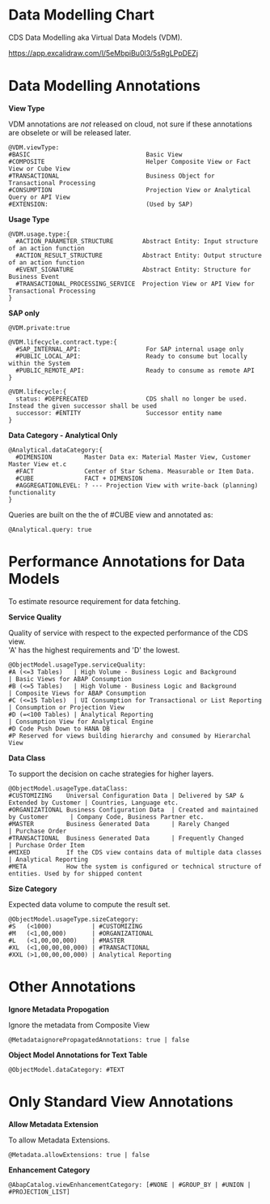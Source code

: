 # Data Modelling Chart

CDS Data Modelling aka Virtual Data Models (VDM). 

https://app.excalidraw.com/l/5eMbpiBu0l3/5sRgLPpDEZj

# Data Modelling Annotations

**View Type**<br />

VDM annotations are _not_ released on cloud, not sure if these annotations are obselete or will be released later.

```
@VDM.viewType:
#BASIC                                Basic View
#COMPOSITE                            Helper Composite View or Fact View or Cube View
#TRANSACTIONAL                        Business Object for Transactional Processing
#CONSUMPTION                          Projection View or Analytical Query or API View
#EXTENSION:                           (Used by SAP)
```

**Usage Type**

```
@VDM.usage.type:{
  #ACTION_PARAMETER_STRUCTURE        Abstract Entity: Input structure of an action function
  #ACTION_RESULT_STRUCTURE           Abstract Entity: Output structure of an action function
  #EVENT_SIGNATURE                   Abstract Entity: Structure for Business Event 
  #TRANSACTIONAL_PROCESSING_SERVICE  Projection View or API View for Transactional Processing
}
```

**SAP only**

```
@VDM.private:true      

@VDM.lifecycle.contract.type:{
  #SAP_INTERNAL_API:                  For SAP internal usage only
  #PUBLIC_LOCAL_API:                  Ready to consume but locally within the System 
  #PUBLIC_REMOTE_API:                 Ready to consume as remote API 
}

@VDM.lifecycle:{
  status: #DEPERECATED                CDS shall no longer be used. Instead the given successor shall be used
  successor: #ENTITY                  Successor entity name
}
```

**Data Category - Analytical Only**<br />

```
@Analytical.dataCategory:{
  #DIMENSION         Master Data ex: Material Master View, Customer Master View et.c
  #FACT              Center of Star Schema. Measurable or Item Data. 
  #CUBE              FACT + DIMENSION
  #AGGREGATIONLEVEL: ? --- Projection View with write-back (planning) functionality 
}
```

Queries are built on the the of #CUBE view and annotated as:

```
@Analytical.query: true
```

# Performance Annotations for Data Models

To estimate resource requirement for data fetching. <br />

**Service Quality**<br />

Quality of service with respect to the expected performance of the CDS view.<br />
'A' has the highest requirements and 'D' the lowest. 

```
@ObjectModel.usageType.serviceQuality:
#A (<=3 Tables)   | High Volume - Business Logic and Background        | Basic Views for ABAP Consumption
#B (<=5 Tables)   | High Volume - Business Logic and Background        | Composite Views for ABAP Consumption
#C (<=15 Tables)  | UI Consumption for Transactional or List Reporting | Consumption or Projection View 
#D (=<100 Tables) | Analytical Reporting                               | Consumption View for Analytical Engine
#D Code Push Down to HANA DB
#P Reserved for views building hierarchy and consumed by Hierarchal View
```

**Data Class**<br />

To support the decision on cache strategies for higher layers.

```
@ObjectModel.usageType.dataClass:
#CUSTOMIZING    Universal Configuration Data | Delivered by SAP & Extended by Customer | Countries, Language etc.
#ORGANIZATIONAL Business Configuration Data  | Created and maintained by Customer      | Company Code, Business Partner etc.
#MASTER         Business Generated Data      | Rarely Changed                          | Purchase Order
#TRANSACTIONAL  Business Generated Data      | Frequently Changed                      | Purchase Order Item
#MIXED          If the CDS view contains data of multiple data classes                 | Analytical Reporting
#META           How the system is configured or technical structure of entities. Used by for shipped content
```

**Size Category**<br />

Expected data volume to compute the result set.

```
@ObjectModel.usageType.sizeCategory: 
#S   (<1000)           | #CUSTOMIZING
#M   (<1,00,000)       | #ORGANIZATIONAL 
#L   (<1,00,00,000)    | #MASTER
#XL  (<1,00,00,00,000) | #TRANSACTIONAL
#XXL (>1,00,00,00,000) | Analytical Reporting
```

# Other Annotations

**Ignore Metadata Propogation**<br />

Ignore the metadata from Composite View <br />

```
@MetadataignorePropagatedAnnotations: true | false
```

**Object Model Annotations for Text Table**<br />

```
@ObjectModel.dataCategory: #TEXT
```

# Only Standard View Annotations

**Allow Metadata Extension**<br />

To allow Metadata Extensions.<br />

```
@Metadata.allowExtensions: true | false             
```

**Enhancement Category**<br />

```
@AbapCatalog.viewEnhancementCategory: [#NONE | #GROUP_BY | #UNION | #PROJECTION_LIST]
```
